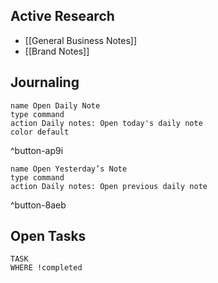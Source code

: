 ## Active Research
- [[General Business Notes]]
- [[Brand Notes]]
## Journaling
```button
name Open Daily Note
type command
action Daily notes: Open today's daily note
color default
```
^button-ap9i
```button
name Open Yesterday’s Note
type command
action Daily notes: Open previous daily note
```
^button-8aeb
## Open Tasks
``` dataview
TASK
WHERE !completed
```
